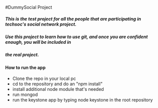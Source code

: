 #DummySocial Project

##### This is the test project for all the people that are participating in techsoc's social network project.
##### Use this project to learn how to use git, and once you are confident enough, you will be included in
##### the real project. 


#### How to run the app
<ul>
	<li>Clone the repo in your local pc</li>
	<li>cd to the repository and do an "npm install"</li>
	<li>install additional node module that's needed</li>
	<li>run mongod</li>
	<li>run the keystone app by typing node keystone in the root repository</li>
</ul> 
